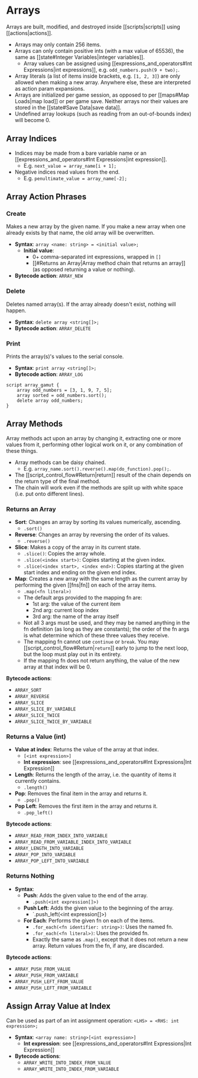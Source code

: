 # Arrays

Arrays are built, modified, and destroyed inside [[scripts|scripts]] using [[actions|actions]].

- Arrays may only contain 256 items.
- Arrays can only contain positive ints (with a max value of 65536), the same as [[state#Integer Variables|integer variables]].
    - Array values can be assigned using [[expressions_and_operators#Int Expressions|int expressions]], e.g. `odd_numbers.push(9 + two);`.
- Array literals (a list of items inside brackets, e.g. `[1, 2, 3]`) are only allowed when making a new array. Anywhere else, these are interpreted as action param expansions.
- Arrays are initialized per game session, as opposed to per [[maps#Map Loads|map load]] or per game save. Neither arrays nor their values are stored in the [[state#Save Data|save data]].
- Undefined array lookups (such as reading from an out-of-bounds index) will become 0.

## Array Indices

- Indices may be made from a bare variable name or an [[expressions_and_operators#Int Expressions|int expression]].
	- E.g. `next_value = array_name[i + 1];`
- Negative indices read values from the end.
	- E.g. `penultimate_value = array_name[-2];`

## Array Action Phrases

### Create

Makes a new array by the given name. If you make a new array when one already exists by that name, the old array will be overwritten.

- **Syntax**: `array <name: string> = <initial value>;`
	- **Initial value**:
		- 0+ comma-separated int expressions, wrapped in `[]`
		- [[#Returns an Array|Array method chain that returns an array]] (as opposed returning a value or nothing).
- **Bytecode action**: `ARRAY_NEW`

### Delete

Deletes named array(s). If the array already doesn't exist, nothing will happen.

- **Syntax**: `delete array <string[]>;`
- **Bytecode action**: `ARRAY_DELETE`

### Print

Prints the array(s)'s values to the serial console.

- **Syntax**: `print array <string[]>;`
- **Bytecode action**: `ARRAY_LOG`

```mgs
script array_gamut {
	array odd_numbers = [3, 1, 9, 7, 5];
	array sorted = odd_numbers.sort();
	delete array odd_numbers;
}
```

## Array Methods

Array methods act upon an array by changing it, extracting one or more values from it, performing other logical work on it, or any combination of these things.

- Array methods can be daisy chained.
	- E.g. `array_name.sort().reverse().map(do_function).pop();`.
- The [[script_control_flow#Return|return]] result of the chain depends on the return type of the final method.
- The chain will work even if the methods are split up with white space (i.e. put onto different lines).

### Returns an Array

- **Sort**: Changes an array by sorting its values numerically, ascending.
	- `.sort()`
- **Reverse**: Changes an array by reversing the order of its values.
	- `.reverse()`
- **Slice**: Makes a copy of the array in its current state.
	-  `.slice()`: Copies the array whole.
    -  `.slice(<index start>)`: Copies starting at the given index.
    -  `.slice(<index start>, <index end>)`: Copies starting at the given start index and ending on the given end index.
- **Map**: Creates a new array with the same length as the current array by performing the given [[fns|fn]] on each of the array items.
	- `.map(<fn literal>)`
    - The default args provided to the mapping fn are:
	    - 1st arg: the value of the current item
		- 2nd arg: current loop index
		- 3rd arg: the name of the array itself
	- Not all 3 args must be used, and they may be named anything in the fn definition (as long as they are constants); the order of the fn args is what determine which of these three values they receive.
    - The mapping fn cannot use `continue` or `break`. You may [[script_control_flow#Return|`return`]] early to jump to the next loop, but the loop must play out in its entirety.
    - If the mapping fn does not return anything, the value of the new array at that index will be 0.

**Bytecode actions**:

- `ARRAY_SORT`
- `ARRAY_REVERSE`
- `ARRAY_SLICE`
- `ARRAY_SLICE_BY_VARIABLE`
- `ARRAY_SLICE_TWICE`
- `ARRAY_SLICE_TWICE_BY_VARIABLE`

### Returns a Value (int)

- **Value at index**: Returns the value of the array at that index.
	- `[<int expression>]`
	- **Int expression**: see [[expressions_and_operators#Int Expressions|Int Expression]]
- **Length**: Returns the length of the array, i.e. the quantity of items it currently contains.
	- `.length()`
- **Pop**: Removes the final item in the array and returns it.
	- `.pop()`
- **Pop Left**: Removes the first item in the array and returns it.
	- `.pop_left()`

**Bytecode actions**:

- `ARRAY_READ_FROM_INDEX_INTO_VARIABLE`
- `ARRAY_READ_FROM_VARIABLE_INDEX_INTO_VARIABLE`
- `ARRAY_LENGTH_INTO_VARIABLE`
- `ARRAY_POP_INTO_VARIABLE`
- `ARRAY_POP_LEFT_INTO_VARIABLE`

### Returns Nothing

- **Syntax**:
	- **Push**: Adds the given value to the end of the array.
		- `.push(<int expression[]>)`
	- **Push Left**: Adds the given value to the beginning of the array.
		- `.push_left(<int expression[]>)
	- **For Each**: Performs the given fn on each of the items.
		- `.for_each(<fn identifier: string>)`: Uses the named fn.
		- `.for_each(<fn literal>)`: Uses the provided fn.
	    - Exactly the same as `.map()`, except that it does not return a new array. Return values from the fn, if any, are discarded.

**Bytecode actions**:

- `ARRAY_PUSH_FROM_VALUE`
- `ARRAY_PUSH_FROM_VARIABLE`
- `ARRAY_PUSH_LEFT_FROM_VALUE`
- `ARRAY_PUSH_LEFT_FROM_VARIABLE`

## Assign Array Value at Index

Can be used as part of an int assignment operation: `<LHS> = <RHS: int expression>;`

- **Syntax**: `<array name: string>[<int expression>]`
	- **Int expression**: see [[expressions_and_operators#Int Expressions|Int Expression]]
-  **Bytecode actions**:
	- `ARRAY_WRITE_INTO_INDEX_FROM_VALUE`
	- `ARRAY_WRITE_INTO_INDEX_FROM_VARIABLE`
